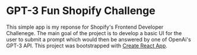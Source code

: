 # GPT-3 Fun Shopify Challenge

This simple app is my reponse for Shopify's Frontend Developer Challenege. The main goal of the project is to develop
a basic UI for the user to submit a prompt which would then be answered by one of OpenAi's GPT-3 API.
This project was bootstrapped with [Create React App](https://github.com/facebook/create-react-app).



